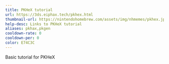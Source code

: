 ```yaml
---
title: PKHeX tutorial
url: https://3ds.eiphax.tech/pkhex.html
thumbnail-url: https://nintendohomebrew.com/assets/img/nhmemes/pkhex.jpg
help-desc: Links to PKHeX tutorial
aliases: pkhax,pkgen
cooldown-rate: 0
cooldown-per: 0
color: E74C3C
---
```


Basic tutorial for PKHeX
